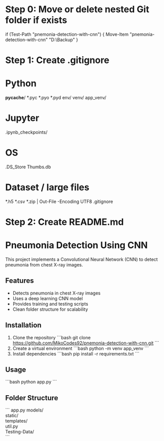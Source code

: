 # Step 0: Move or delete nested Git folder if exists
if (Test-Path "pnemonia-detection-with-cnn") { Move-Item "pnemonia-detection-with-cnn" "D:\Backup\" }

# Step 1: Create .gitignore

# Python
__pycache__/
*.pyc
*.pyo
*.pyd
env/
venv/
app_venv/

# Jupyter
.ipynb_checkpoints/

# OS
.DS_Store
Thumbs.db

# Dataset / large files
*.h5
*.csv
*.zip
 | Out-File -Encoding UTF8 .gitignore

# Step 2: Create README.md

# Pneumonia Detection Using CNN

This project implements a Convolutional Neural Network (CNN) to detect pneumonia from chest X-ray images.

## Features
- Detects pneumonia in chest X-ray images
- Uses a deep learning CNN model
- Provides training and testing scripts
- Clean folder structure for scalability

## Installation
1. Clone the repository
\`\`\`bash
git clone https://github.com/MikoCodes92/pnemonia-detection-with-cnn.git
\`\`\`
2. Create a virtual environment
\`\`\`bash
python -m venv app_venv
\`\`\`
3. Install dependencies
\`\`\`bash
pip install -r requirements.txt
\`\`\`

## Usage
\`\`\`bash
python app.py
\`\`\`

## Folder Structure
\`\`\`
app.py
models/              
static/              
templates/           
util.py              
Testing-Data/        
\`\`\`

